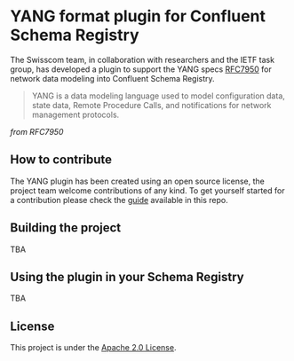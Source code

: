 # YANG format plugin for Confluent Schema Registry

The Swisscom team, in collaboration with researchers and the IETF task group, has developed a plugin to support the YANG specs [RFC7950](https://datatracker.ietf.org/doc/html/rfc7950)
for network data modeling into Confluent Schema Registry.

> YANG is a data modeling language used to model configuration data, state data, Remote Procedure Calls, and notifications for network management protocols.

_from RFC7950_

## How to contribute

The YANG plugin has been created using an open source license, the project team welcome contributions of any kind. 
To get yourself started for a contribution please check the [guide](CONTRIBUTING.md) available in this repo.

## Building the project

TBA

## Using the plugin in your Schema Registry
TBA

## License
This project is under the [Apache 2.0 License](LICENSE).